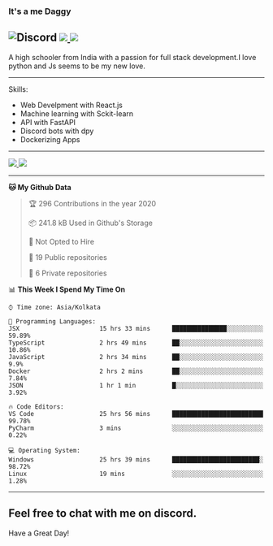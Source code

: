 
### It's a me Daggy

![Discord](https://img.shields.io/discord/491175207122370581?color=black&label=Discord&logo=discord) ![](https://img.shields.io/endpoint?url=https://dev.discordprofiles.me/api/badge/vscode/491174779278065689)<a href="https://github.com/Daggy1234">
  <img src="https://komarev.com/ghpvc/?username=Daggy1234&style=flat-square" />
</a>
 ----

A high schooler from India with a passion for full stack development.I love python and Js seems to be my new love. 

-----

Skills:

- Web Develpment with React.js
- Machine learning with Sckit-learn
- API with FastAPI
- Discord bots with dpy
- Dockerizing Apps

-----
<a href="https://github.com/Daggy1234">
  <img src="https://github-readme-stats.vercel.app/api?username=Daggy1234&show_icons=true&hide_border=true" />
</a><a href="https://github.com/Daggy1234">
  <img src="https://github-readme-stats.vercel.app/api/top-langs/?username=Daggy1234&layout=compact" />
</a>

---

<!--START_SECTION:waka-->
**🐱 My Github Data** 

> 🏆 296 Contributions in the year 2020
 > 
> 📦 241.8 kB Used in Github's Storage 
 > 
> 🚫 Not Opted to Hire
 > 
> 📜 19 Public repositories
 > 
> 🔑 6 Private repositories 

📊 **This Week I Spend My Time On** 

```text
⌚︎ Time zone: Asia/Kolkata

💬 Programming Languages: 
JSX                      15 hrs 33 mins      ███████████████░░░░░░░░░░   59.89% 
TypeScript               2 hrs 49 mins       ██░░░░░░░░░░░░░░░░░░░░░░░   10.86% 
JavaScript               2 hrs 34 mins       ██░░░░░░░░░░░░░░░░░░░░░░░   9.9% 
Docker                   2 hrs 2 mins        ██░░░░░░░░░░░░░░░░░░░░░░░   7.84% 
JSON                     1 hr 1 min          █░░░░░░░░░░░░░░░░░░░░░░░░   3.92%

🔥 Code Editors: 
VS Code                  25 hrs 56 mins      █████████████████████████   99.78% 
PyCharm                  3 mins              ░░░░░░░░░░░░░░░░░░░░░░░░░   0.22%

💻 Operating System: 
Windows                  25 hrs 39 mins      ████████████████████████░   98.72% 
Linux                    19 mins             ░░░░░░░░░░░░░░░░░░░░░░░░░   1.28%

```


<!--END_SECTION:waka-->

---

Feel free to chat with me on discord.
-----
Have a Great Day!
